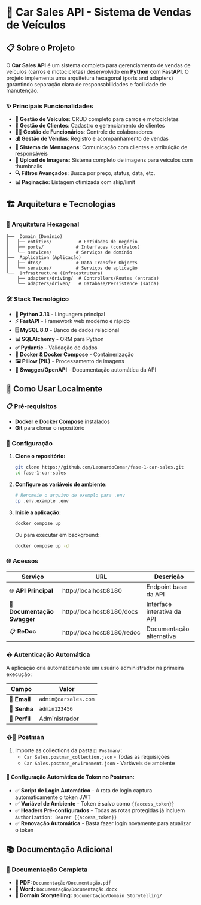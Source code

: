 # 🚗 Car Sales API - Sistema de Vendas de Veículos

## 📋 Sobre o Projeto

O **Car Sales API** é um sistema completo para gerenciamento de vendas de veículos (carros e motocicletas) desenvolvido em **Python** com **FastAPI**. O projeto implementa uma arquitetura hexagonal (ports and adapters) garantindo separação clara de responsabilidades e facilidade de manutenção.

### ✨ Principais Funcionalidades

- **🚗 Gestão de Veículos**: CRUD completo para carros e motocicletas
- **👥 Gestão de Clientes**: Cadastro e gerenciamento de clientes
- **👨‍💼 Gestão de Funcionários**: Controle de colaboradores
- **💰 Gestão de Vendas**: Registro e acompanhamento de vendas
- **💬 Sistema de Mensagens**: Comunicação com clientes e atribuição de responsáveis
- **📸 Upload de Imagens**: Sistema completo de imagens para veículos com thumbnails
- **🔍 Filtros Avançados**: Busca por preço, status, data, etc.
- **📊 Paginação**: Listagem otimizada com skip/limit

## 🏗️ Arquitetura e Tecnologias

### 📐 Arquitetura Hexagonal
```
├──  Domain (Domínio)
│   ├── entities/          # Entidades de negócio
│   ├── ports/            # Interfaces (contratos)
│   └── services/         # Serviços de domínio
├──  Application (Aplicação)
│   ├── dtos/             # Data Transfer Objects
│   └── services/         # Serviços de aplicação
└──  Infrastructure (Infraestrutura)
    ├── adapters/driving/  # Controllers/Routes (entrada)
    └── adapters/driven/   # Database/Persistence (saída)
```

### 🛠️ Stack Tecnológico

- **🐍 Python 3.13** - Linguagem principal
- **⚡ FastAPI** - Framework web moderno e rápido
- **🗄️ MySQL 8.0** - Banco de dados relacional
- **📊 SQLAlchemy** - ORM para Python
- **✅ Pydantic** - Validação de dados
- **🐳 Docker & Docker Compose** - Containerização
- **🖼️ Pillow (PIL)** - Processamento de imagens
- **📝 Swagger/OpenAPI** - Documentação automática da API

## 🚀 Como Usar Localmente

### 📋 Pré-requisitos

- **Docker** e **Docker Compose** instalados
- **Git** para clonar o repositório

### 🔧 Configuração

1. **Clone o repositório:**
   ```bash
   git clone https://github.com/LeonardoComar/fase-1-car-sales.git
   cd fase-1-car-sales
   ```

2. **Configure as variáveis de ambiente:**
   ```bash
   # Renomeie o arquivo de exemplo para .env
   cp .env.example .env
   ```

3. **Inicie a aplicação:**
   ```bash
   docker compose up
   ```

   Ou para executar em background:
   ```bash
   docker compose up -d
   ```

### 🌐 Acessos

| Serviço | URL | Descrição |
|---------|-----|-----------|
| 🌐 **API Principal** | http://localhost:8180 | Endpoint base da API |
| 📖 **Documentação Swagger** | http://localhost:8180/docs | Interface interativa da API |
| 📋 **ReDoc** | http://localhost:8180/redoc | Documentação alternativa |

### � Autenticação Automática

A aplicação cria automaticamente um usuário administrador na primeira execução:

| Campo | Valor |
|-------|--------|
| 📧 **Email** | `admin@carsales.com` |
| 🔑 **Senha** | `admin123456` |
| 👑 **Perfil** | Administrador |

### �📮 Postman
1. Importe as collections da pasta `📁 Postman/`:
   - `Car Sales.postman_collection.json` - Todas as requisições
   - `Car Sales.postman_environment.json` - Variáveis de ambiente

#### 🔧 **Configuração Automática de Token no Postman:**
- ✅ **Script de Login Automático** - A rota de login captura automaticamente o token JWT
- ✅ **Variável de Ambiente** - Token é salvo como `{{access_token}}`
- ✅ **Headers Pré-configurados** - Todas as rotas protegidas já incluem `Authorization: Bearer {{access_token}}`
- ✅ **Renovação Automática** - Basta fazer login novamente para atualizar o token

## 📚 Documentação Adicional

### 📖 Documentação Completa
- **📄 PDF:** `Documentação/Documentação.pdf`
- **📝 Word:** `Documentação/Documentação.docx`
- **🎯 Domain Storytelling:** `Documentação/Domain Storytelling/`
